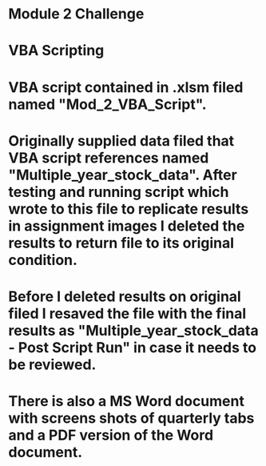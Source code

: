 # Module 2 Challenge

# VBA Scripting

# VBA script contained in .xlsm filed named "Mod_2_VBA_Script".

# Originally supplied data filed that VBA script references named "Multiple_year_stock_data".  After testing and running script which wrote to this file to replicate results in assignment images I deleted the results to return file to its original condition.  

# Before I deleted results on original filed I resaved the file with the final results as "Multiple_year_stock_data - Post Script Run" in case it needs to be reviewed.

# There is also a MS Word document with screens shots of quarterly tabs and a PDF version of the Word document.  
